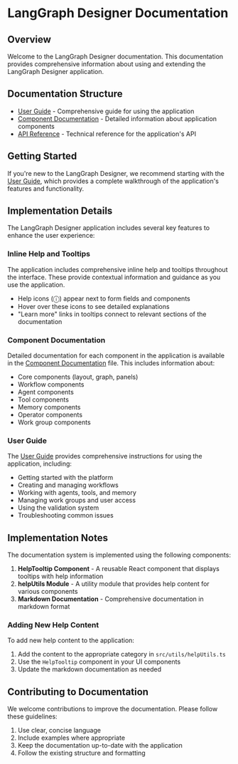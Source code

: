 # LangGraph Designer Documentation

## Overview

Welcome to the LangGraph Designer documentation. This documentation provides comprehensive information about using and extending the LangGraph Designer application.

## Documentation Structure

- [User Guide](USER_GUIDE.md) - Comprehensive guide for using the application
- [Component Documentation](COMPONENT_DOCUMENTATION.md) - Detailed information about application components
- [API Reference](API_REFERENCE.md) - Technical reference for the application's API

## Getting Started

If you're new to the LangGraph Designer, we recommend starting with the [User Guide](USER_GUIDE.md), which provides a complete walkthrough of the application's features and functionality.

## Implementation Details

The LangGraph Designer application includes several key features to enhance the user experience:

### Inline Help and Tooltips

The application includes comprehensive inline help and tooltips throughout the interface. These provide contextual information and guidance as you use the application.

- Help icons (ⓘ) appear next to form fields and components
- Hover over these icons to see detailed explanations
- "Learn more" links in tooltips connect to relevant sections of the documentation

### Component Documentation

Detailed documentation for each component in the application is available in the [Component Documentation](COMPONENT_DOCUMENTATION.md) file. This includes information about:

- Core components (layout, graph, panels)
- Workflow components
- Agent components
- Tool components
- Memory components
- Operator components
- Work group components

### User Guide

The [User Guide](USER_GUIDE.md) provides comprehensive instructions for using the application, including:

- Getting started with the platform
- Creating and managing workflows
- Working with agents, tools, and memory
- Managing work groups and user access
- Using the validation system
- Troubleshooting common issues

## Implementation Notes

The documentation system is implemented using the following components:

1. **HelpTooltip Component** - A reusable React component that displays tooltips with help information
2. **helpUtils Module** - A utility module that provides help content for various components
3. **Markdown Documentation** - Comprehensive documentation in markdown format

### Adding New Help Content

To add new help content to the application:

1. Add the content to the appropriate category in `src/utils/helpUtils.ts`
2. Use the `HelpTooltip` component in your UI components
3. Update the markdown documentation as needed

## Contributing to Documentation

We welcome contributions to improve the documentation. Please follow these guidelines:

1. Use clear, concise language
2. Include examples where appropriate
3. Keep the documentation up-to-date with the application
4. Follow the existing structure and formatting
